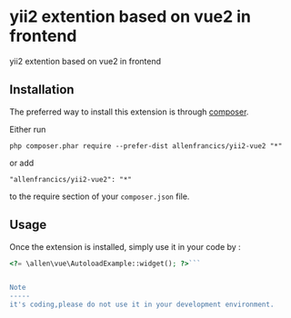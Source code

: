 yii2 extention based on vue2 in frontend
========================================
yii2 extention based on vue2 in frontend

Installation
------------

The preferred way to install this extension is through [composer](http://getcomposer.org/download/).

Either run

```
php composer.phar require --prefer-dist allenfrancics/yii2-vue2 "*"
```

or add

```
"allenfrancics/yii2-vue2": "*"
```

to the require section of your `composer.json` file.


Usage
-----

Once the extension is installed, simply use it in your code by  :

```php
<?= \allen\vue\AutoloadExample::widget(); ?>```


Note
-----
it's coding,please do not use it in your development environment.